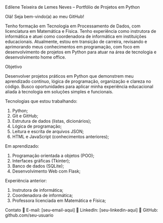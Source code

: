 Edilene Teixeira de Lemes Neves – Portfólio de Projetos em Python

Olá! Seja bem-vindo(a) ao meu GitHub! 

   Tenho formação em Tecnologia em Processamento de Dados, com licenciatura em Matemática e Física. Tenho experiência como instrutora de informática e atuei como coordenadora de informática em instituições educacionais. Atualmente, estou em transição de carreira, revisando e aprimorando meus conhecimentos em programação, com foco em desenvolvimento de projetos em Python para atuar na área de tecnologia e desenvolvimento home office.

   Objetivo
   
   Desenvolver projetos práticos em Python que demonstrem meu aprendizado contínuo, lógica de programação, organização e clareza no código. Busco oportunidades para aplicar minha experiência educacional aliada à tecnologia em soluções simples e funcionais.
   
   Tecnologias que estou trabalhando:
   
   1) Python;
   2) Git e GitHub;
   3) Estrutura de dados (listas, dicionários);
   4) Lógica de programação;
   5) Leitura e escrita de arquivos JSON;
   6) HTML e JavaScript (conhecimentos anteriores);

Em aprendizado:

1) Programação orientada a objetos (POO);
2) Interfaces gráficas (Tkinter);
3) Banco de dados (SQLite);
4) Desenvolvimento Web com Flask;

Experiência anterior:

1) Instrutora de informática;
2) Coordenadora de informática;
3) Professora licenciada em Matemática e Física;

Contato
📧 E-mail: [seu-email-aqui]
🔗 LinkedIn: [seu-linkedin-aqui]
📂 GitHub: github.com/seu-usuario
